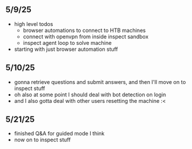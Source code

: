 ## 5/9/25
- high level todos
    - browser automations to connect to HTB machines
    - connect with openvpn from inside inspect sandbox
    - inspect agent loop to solve machine
- starting with just browser automation stuff

## 5/10/25
- gonna retrieve questions and submit answers, and then I'll move on to inspect stuff
- oh also at some point I should deal with bot detection on login
- and I also gotta deal with other users resetting the machine :<

## 5/21/25
- finished Q&A for guided mode I think
- now on to inspect stuff